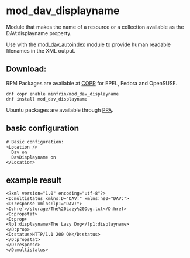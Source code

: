 # mod\_dav\_displayname
Module that makes the name of a resource or a collection available as the DAV:displayname property.

Use with the [mod\_dav\_autoindex](https://github.com/minfrin/mod_dav_autoindex) module to provide human readable filenames in the XML output.

## Download:

RPM Packages are available at
[COPR](https://copr.fedorainfracloud.org/coprs/minfrin/mod_dav_displayname/) for EPEL,
Fedora and OpenSUSE.

```
dnf copr enable minfrin/mod_dav_displayname
dnf install mod_dav_displayname
```

Ubuntu packages are available through
[PPA](https://launchpad.net/~minfrin/+archive/ubuntu/apache2/).

## basic configuration

```
# Basic configuration:
<Location />
  Dav on
  DavDisplayname on
</Location>
```

## example result

```
<?xml version="1.0" encoding="utf-8"?>
<D:multistatus xmlns:D="DAV:" xmlns:ns0="DAV:">
<D:response xmlns:lp1="DAV:">
<D:href>/storage/The%20Lazy%20Dog.txt</D:href>
<D:propstat>
<D:prop>
<lp1:displayname>The Lazy Dog</lp1:displayname>
</D:prop>
<D:status>HTTP/1.1 200 OK</D:status>
</D:propstat>
</D:response>
</D:multistatus>
```
